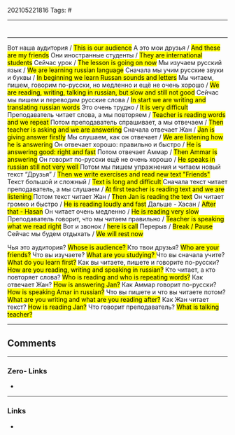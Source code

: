 202105221816
Tags: #

---
# 
---

Вот наша аудитория   / <mark>	This is our audience</mark>
А это мои друзья  / <mark> And these are my friends</mark>
Они иностранные студенты  / <mark>They are international students</mark>
Сейчас урок  / <mark>The lesson is going on now</mark>
Мы изучаем русский язык  / <mark>We are learning russian language</mark>
Сначала мы учим русские звуки и буквы  / <mark>In beginning we learn Russan sounds and letters</mark>
Мы читаем, пишем, говорим по-русски, но медленно и ещё не очень хорошо  / <mark>We are reading, writing, talking in russian, but slow and still not good</mark>
Сейчас мы пишем и переводим русские слова  / <mark>In start we are writing and translating russian words</mark>
Это очень трудно  / <mark>It is very difficult</mark>
Преподаватель читает слова, а мы повторяем  / <mark>Teacher is reading words and we repeat </mark>
Потом преподаватель спрашивает, а мы отвечаем  / <mark>Then teacher is asking and we are answering</mark>
Сначала отвечает Жан  / <mark>Jan is giving answer firstly</mark>
Мы слушаем, как он отвечает  / <mark>We are listening how he is answering</mark>
Он отвечает хорошо: правильно и быстро  / <mark>He is answering good: right and fast</mark>
Потом отвечает Аммар  / <mark>Then Ammar is answering</mark>
Он говорит по-русски ещё не очень хорошо  / <mark>He speaks in russian still not very well </mark>
Потом мы пишем упражнения и читаем новый текст “Друзья”  / <mark> Then we write exercises and read new text "Friends"</mark>
Текст большой и сложный  / <mark>Text is long and difficult </mark>
Сначала текст читает преподаватель, а мы слушаем  / <mark>At first teacher is reading text and we are listening </mark>
Потом текст читает Жан  / <mark>Then Jan is reading the text</mark>
Он читает громко и быстро  / <mark>He is reading loudly and fast</mark>
Дальше - Хасан  / <mark>After that - Hasan</mark>
Он читает очень медленно  / <mark>He is reading very slow</mark>
Преподаватель говорит, что мы читаем правильно  / <mark>Teacher is speaking what we read right</mark>
Вот и звонок  / <mark>here is call</mark>
Перерыв  / <mark> Break / Pause</mark>
Сейчас мы будем отдыхать  / <mark>We will rest now</mark>


Чья это аудитория? <mark>Whose is audience? </mark>
Кто твои друзья? <mark>Who are your friends?</mark>
Что вы изучаете? <mark>What are you studying? </mark>
Что вы сначала учите? <mark>What do you learn first?</mark>
Как вы читаете, пишете и говорите по-русски? <mark>How are you reading, writing and speaking in russian?</mark>
 Кто читает, а кто повторяет слова? <mark>Who is reading and who is repeating words?</mark>
Как отвечает Жан? <mark>How is answering Jan?</mark>
Как Аммар говорит по-русски? <mark>How is speaking Amar in russian?</mark>
Что вы пишете и что вы читаете потом? <mark>What are you writing and what are you reading after?</mark>
Как Жан читает текст? <mark>How is reading Jan?</mark>
Что говорит преподаватель? <mark>What is talking teacher?</mark>

---
## Comments
---
### Zero- Links
- 

---
### Links
-